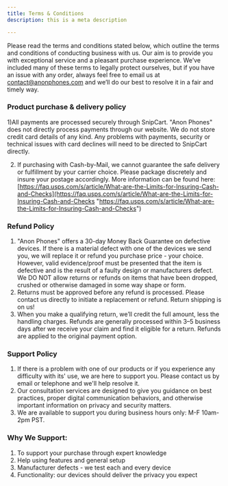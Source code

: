 ```yaml
---
title: Terms & Conditions
description: this is a meta description

---
```

Please read the terms and conditions stated below, which outline the terms and conditions of conducting business with us. Our aim is to provide you with exceptional service and a pleasant purchase experience. We’ve included many of these terms to legally protect ourselves, but if you have an issue with any order, always feel free to email us at [contact@anonphones.com](contact@anonphones.com) and we’ll do our best to resolve it in a fair and timely way.

### Product purchase & delivery policy

1)All payments are processed securely through SnipCart. "Anon Phones" does not directly process payments through our website. We do not store credit card details of any kind. Any problems with payments, security or technical issues with card declines will need to be directed to SnipCart directly.

2) If purchasing with Cash-by-Mail, we cannot guarantee the safe delivery or fulfillment by your carrier choice. Please package discretely and insure your postage accordingly. More information can be found here: [https://faq.usps.com/s/article/What-are-the-Limits-for-Insuring-Cash-and-Checks](https://faq.usps.com/s/article/What-are-the-Limits-for-Insuring-Cash-and-Checks "https://faq.usps.com/s/article/What-are-the-Limits-for-Insuring-Cash-and-Checks")

### Refund Policy

1. "Anon Phones" offers a 30-day Money Back Guarantee on defective devices. If there is a material defect with one of the devices we send you, we will replace it or refund you purchase price - your choice. However, valid evidence/proof must be presented that the item is defective and is the result of a faulty design or manufacturers defect. We DO NOT allow returns or refunds on items that have been dropped, crushed or otherwise damaged in some way shape or form. 
2. Returns must be approved before any refund is processed. Please contact us directly to initiate a replacement or refund. Return shipping is on us!
3. When you make a qualifying return, we’ll credit the full amount, less the handling charges. Refunds are generally processed within 3–5 business days after we receive your claim and find it eligible for a return. Refunds are applied to the original payment option.

### Support Policy

1. If there is a problem with one of our products or if you experience any difficulty with its' use, we are here to support you. Please contact us by email or telephone and we'll help resolve it.
2. Our consultation services are designed to give you guidance on best practices, proper digital communication behaviors, and otherwise important information on privacy and security matters.
3. We are available to support you during business hours only: M-F 10am-2pm PST.

### Why We Support:

1. To support your purchase through expert knowledge
2. Help using features and general setup
3. Manufacturer defects - we test each and every device
4. Functionality: our devices should deliver the privacy you expect